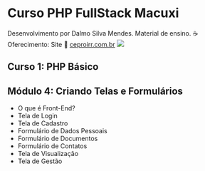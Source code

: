 # Curso PHP FullStack Macuxi
Desenvolvimento por Dalmo Silva Mendes. Material de ensino.
:coffee: Oferecimento: Site :link: <a title="CEPROIRR.COM.BR" href="https://www.ceproirr.com.br/" target="_blank">ceproirr.com.br</a> <img style="text-align: center;" src="https://www.ceproirr.com.br/themes/wc_ceproirr/images/favicon.png"><BR>
<h2>Curso 1: PHP Básico</h2>
<h2>Módulo 4: Criando Telas e Formulários </h2>
<ul>
<li>O que é Front-End?</li>
<li>Tela de Login</li>
<li>Tela de Cadastro</li>
<li>Formulário de Dados Pessoais</li>
<li>Formulário de Documentos</li>
<li>Formulário de Contatos</i>
<li>Tela de Visualização</i>
<li>Tela de Gestão</i>
</ul>

